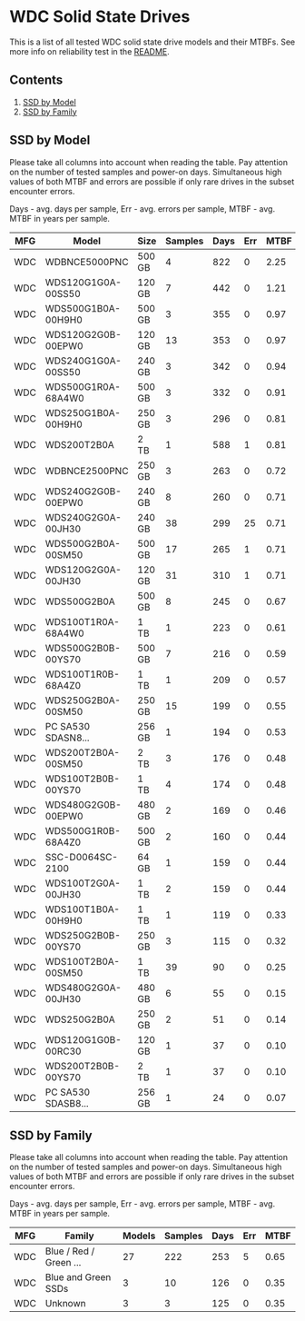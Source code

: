 WDC Solid State Drives
======================

This is a list of all tested WDC solid state drive models and their MTBFs. See
more info on reliability test in the [README](https://github.com/bsdhw/SMART).

Contents
--------

1. [ SSD by Model  ](#ssd-by-model)
2. [ SSD by Family ](#ssd-by-family)

SSD by Model
------------

Please take all columns into account when reading the table. Pay attention on the
number of tested samples and power-on days. Simultaneous high values of both MTBF
and errors are possible if only rare drives in the subset encounter errors.

Days - avg. days per sample,
Err  - avg. errors per sample,
MTBF - avg. MTBF in years per sample.

| MFG       | Model              | Size   | Samples | Days  | Err   | MTBF |
|-----------|--------------------|--------|---------|-------|-------|------|
| WDC       | WDBNCE5000PNC      | 500 GB | 4       | 822   | 0     | 2.25   |
| WDC       | WDS120G1G0A-00SS50 | 120 GB | 7       | 442   | 0     | 1.21   |
| WDC       | WDS500G1B0A-00H9H0 | 500 GB | 3       | 355   | 0     | 0.97   |
| WDC       | WDS120G2G0B-00EPW0 | 120 GB | 13      | 353   | 0     | 0.97   |
| WDC       | WDS240G1G0A-00SS50 | 240 GB | 3       | 342   | 0     | 0.94   |
| WDC       | WDS500G1R0A-68A4W0 | 500 GB | 3       | 332   | 0     | 0.91   |
| WDC       | WDS250G1B0A-00H9H0 | 250 GB | 3       | 296   | 0     | 0.81   |
| WDC       | WDS200T2B0A        | 2 TB   | 1       | 588   | 1     | 0.81   |
| WDC       | WDBNCE2500PNC      | 250 GB | 3       | 263   | 0     | 0.72   |
| WDC       | WDS240G2G0B-00EPW0 | 240 GB | 8       | 260   | 0     | 0.71   |
| WDC       | WDS240G2G0A-00JH30 | 240 GB | 38      | 299   | 25    | 0.71   |
| WDC       | WDS500G2B0A-00SM50 | 500 GB | 17      | 265   | 1     | 0.71   |
| WDC       | WDS120G2G0A-00JH30 | 120 GB | 31      | 310   | 1     | 0.71   |
| WDC       | WDS500G2B0A        | 500 GB | 8       | 245   | 0     | 0.67   |
| WDC       | WDS100T1R0A-68A4W0 | 1 TB   | 1       | 223   | 0     | 0.61   |
| WDC       | WDS500G2B0B-00YS70 | 500 GB | 7       | 216   | 0     | 0.59   |
| WDC       | WDS100T1R0B-68A4Z0 | 1 TB   | 1       | 209   | 0     | 0.57   |
| WDC       | WDS250G2B0A-00SM50 | 250 GB | 15      | 199   | 0     | 0.55   |
| WDC       | PC SA530 SDASN8... | 256 GB | 1       | 194   | 0     | 0.53   |
| WDC       | WDS200T2B0A-00SM50 | 2 TB   | 3       | 176   | 0     | 0.48   |
| WDC       | WDS100T2B0B-00YS70 | 1 TB   | 4       | 174   | 0     | 0.48   |
| WDC       | WDS480G2G0B-00EPW0 | 480 GB | 2       | 169   | 0     | 0.46   |
| WDC       | WDS500G1R0B-68A4Z0 | 500 GB | 2       | 160   | 0     | 0.44   |
| WDC       | SSC-D0064SC-2100   | 64 GB  | 1       | 159   | 0     | 0.44   |
| WDC       | WDS100T2G0A-00JH30 | 1 TB   | 2       | 159   | 0     | 0.44   |
| WDC       | WDS100T1B0A-00H9H0 | 1 TB   | 1       | 119   | 0     | 0.33   |
| WDC       | WDS250G2B0B-00YS70 | 250 GB | 3       | 115   | 0     | 0.32   |
| WDC       | WDS100T2B0A-00SM50 | 1 TB   | 39      | 90    | 0     | 0.25   |
| WDC       | WDS480G2G0A-00JH30 | 480 GB | 6       | 55    | 0     | 0.15   |
| WDC       | WDS250G2B0A        | 250 GB | 2       | 51    | 0     | 0.14   |
| WDC       | WDS120G1G0B-00RC30 | 120 GB | 1       | 37    | 0     | 0.10   |
| WDC       | WDS200T2B0B-00YS70 | 2 TB   | 1       | 37    | 0     | 0.10   |
| WDC       | PC SA530 SDASB8... | 256 GB | 1       | 24    | 0     | 0.07   |

SSD by Family
-------------

Please take all columns into account when reading the table. Pay attention on the
number of tested samples and power-on days. Simultaneous high values of both MTBF
and errors are possible if only rare drives in the subset encounter errors.

Days - avg. days per sample,
Err  - avg. errors per sample,
MTBF - avg. MTBF in years per sample.

| MFG       | Family                 | Models | Samples | Days  | Err   | MTBF |
|-----------|------------------------|--------|---------|-------|-------|------|
| WDC       | Blue / Red / Green ... | 27     | 222     | 253   | 5     | 0.65   |
| WDC       | Blue and Green SSDs    | 3      | 10      | 126   | 0     | 0.35   |
| WDC       | Unknown                | 3      | 3       | 125   | 0     | 0.35   |
